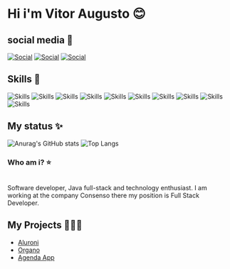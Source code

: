 # Hi i'm Vitor Augusto 😊

## social media 🎉

[![Social](https://img.shields.io/badge/LinkedIn-0077B5?style=for-the-badge&logo=linkedin&logoColor=white)](https://www.linkedin.com/in/vitor-augusto-b617b6233/)
[![Social](https://img.shields.io/badge/GitHub-100000?style=for-the-badge&logo=github&logoColor=white)](https://github.com/VitorAugustoCunha)
[![Social](https://img.shields.io/badge/Twitter-1DA1F2?style=for-the-badge&logo=twitter&logoColor=white)](https://twitter.com/VitorAugustoGIT)


## Skills 🚀


![Skills](https://img.shields.io/badge/Python-14354C?style=for-the-badge&logo=python&logoColor=white)
![Skills](https://img.shields.io/badge/Java-ED8B00?style=for-the-badge&logo=java&logoColor=white)
![Skills](https://img.shields.io/badge/Lua-2C2D72?style=for-the-badge&logo=lua&logoColor=white)
![Skills](https://img.shields.io/badge/html5-%23E34F26.svg?style=for-the-badge&logo=html5&logoColor=white)
![Skills](https://img.shields.io/badge/css3-%231572B6.svg?style=for-the-badge&logo=css3&logoColor=white)
![Skills](https://img.shields.io/badge/mysql-%2300f.svg?style=for-the-badge&logo=mysql&logoColor=white)
![Skills](https://img.shields.io/badge/javascript-%23323330.svg?style=for-the-badge&logo=javascript&logoColor=%23F7DF1E)
![Skills](https://img.shields.io/badge/spring-%236DB33F.svg?style=for-the-badge&logo=spring&logoColor=white)
![Skills](https://img.shields.io/badge/bootstrap-%23563D7C.svg?style=for-the-badge&logo=bootstrap&logoColor=white)
![Skills](https://img.shields.io/badge/React-20232A?style=for-the-badge&logo=react&logoColor=61DAFB)

## My status ✨

![Anurag's GitHub stats](https://github-readme-stats.vercel.app/api?username=VitorAugustoCunha&show_icons=true&theme=synthwave)
![Top Langs](https://github-readme-stats.vercel.app/api/top-langs/?username=VitorAugustoCunha&layout=compact&langs_count=7&theme=synthwave)

### Who am i? ⭐

<br>
Software developer, Java full-stack and technology enthusiast. I am working at the company Consenso there my position is Full Stack Developer.
</br>

## My Projects 👨🏼‍💻

<ul>
  <li><a href="https://aluronidevemt.vercel.app/">Aluroni</a></li>
  <li><a href="https://organodevemt.vercel.app/">Organo</a></li>
  <li><a href="https://github.com/JoaoBrandaoS/Projeto_Consenso_APP">Agenda App</a></li>
</ul>
